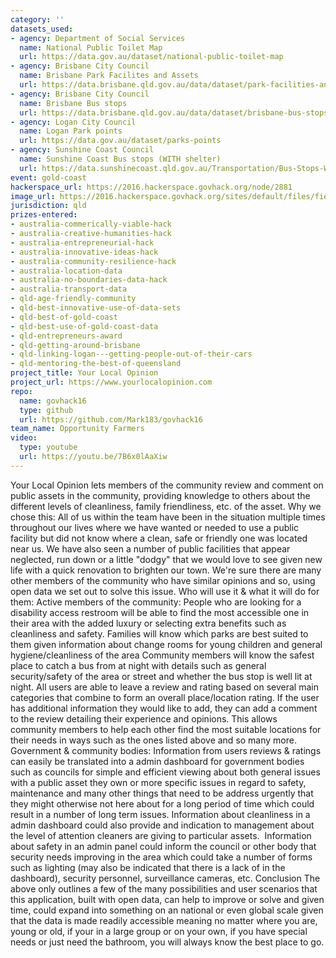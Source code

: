 ```yaml
---
category: ''
datasets_used:
- agency: Department of Social Services
  name: National Public Toilet Map
  url: https://data.gov.au/dataset/national-public-toilet-map
- agency: Brisbane City Council
  name: Brisbane Park Facilites and Assets
  url: https://data.brisbane.qld.gov.au/data/dataset/park-facilities-and-assets
- agency: Brisbane City Council
  name: Brisbane Bus stops
  url: https://data.brisbane.qld.gov.au/data/dataset/brisbane-bus-stops
- agency: Logan City Council
  name: Logan Park points
  url: https://data.gov.au/dataset/parks-points
- agency: Sunshine Coast Council
  name: Sunshine Coast Bus stops (WITH shelter)
  url: https://data.sunshinecoast.qld.gov.au/Transportation/Bus-Stops-With-Shelter-Sunshine-Coast/ryxk-xmsx
event: gold-coast
hackerspace_url: https://2016.hackerspace.govhack.org/node/2881
image_url: https://2016.hackerspace.govhack.org/sites/default/files/field/image/team-image-01.png
jurisdiction: qld
prizes-entered:
- australia-commerically-viable-hack
- australia-creative-humanities-hack
- australia-entrepreneurial-hack
- australia-innovative-ideas-hack
- australia-community-resilience-hack
- australia-location-data
- australia-no-boundaries-data-hack
- australia-transport-data
- qld-age-friendly-community
- qld-best-innovative-use-of-data-sets
- qld-best-of-gold-coast
- qld-best-use-of-gold-coast-data
- qld-entrepreneurs-award
- qld-getting-around-brisbane
- qld-linking-logan---getting-people-out-of-their-cars
- qld-mentoring-the-best-of-queensland
project_title: Your Local Opinion
project_url: https://www.yourlocalopinion.com
repo:
  name: govhack16
  type: github
  url: https://github.com/Mark183/govhack16
team_name: Opportunity Farmers
video:
  type: youtube
  url: https://youtu.be/7B6x0lAaXiw
---
```


Your Local Opinion lets members of the community review and comment on public assets in the community, providing knowledge to others about the different levels of cleanliness, family friendliness, etc. of the asset.
Why we chose this:
All of us within the team have been in the situation multiple times throughout our lives where we have wanted or needed to use a public facility but did not know where a clean, safe or friendly one was located near us. We have also seen a number of public facilities that appear neglected, run down or a little "dodgy" that we would love to see given new life with a quick renovation to brighten our town. We're sure there are many other members of the community who have similar opinions and so, using open data we set out to solve this issue.
Who will use it & what it will do for them:
Active members of the community:
People who are looking for a disability access restroom will be able to find the most accessible one in their area with the added luxury or selecting extra benefits such as cleanliness and safety.
Families will know which parks are best suited to them given information about change rooms for young children and general hygiene/cleanliness of the area
Community members will know the safest place to catch a bus from at night with details such as general security/safety of the area or street and whether the bus stop is well lit at night.
All users are able to leave a review and rating based on several main categories that combine to form an overall place/location rating. If the user has additional information they would like to add, they can add a comment to the review detailing their experience and opinions. This allows community members to help each other find the most suitable locations for their needs in ways such as the ones listed above and so many more.
Government & community bodies:
Information from users reviews & ratings can easily be translated into a admin dashboard for government bodies such as councils for simple and efficient viewing about both general issues with a public asset they own or more specific issues in regard to safety, maintenance and many other things that need to be address urgently that they might otherwise not here about for a long period of time which could result in a number of long term issues.
Information about cleanliness in a admin dashboard could also provide and indication to management about the level of attention cleaners are giving to particular assets. 
Information about safety in an admin panel could inform the council or other body that security needs improving in the area which could take a number of forms such as lighting (may also be indicated that there is a lack of in the dashboard), security personnel, surveillance cameras, etc.
Conclusion
The above only outlines a few of the many possibilities and user scenarios that this application, built with open data, can help to improve or solve and given time, could expand into something on an national or even global scale given that the data is made readily accessible meaning no matter where you are, young or old, if your in a large group or on your own, if you have special needs or just need the bathroom, you will always know the best place to go.